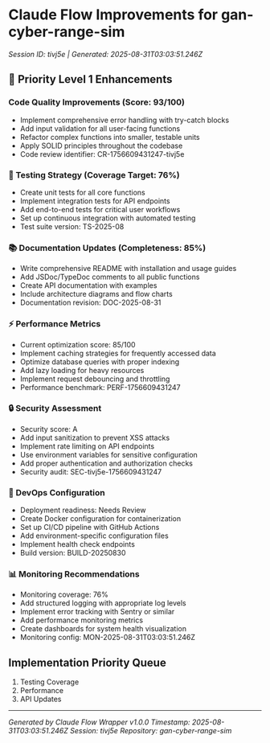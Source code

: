 # Claude Flow Improvements for gan-cyber-range-sim

*Session ID: tivj5e | Generated: 2025-08-31T03:03:51.246Z*

## 🎯 Priority Level 1 Enhancements

### Code Quality Improvements (Score: 93/100)
- Implement comprehensive error handling with try-catch blocks
- Add input validation for all user-facing functions  
- Refactor complex functions into smaller, testable units
- Apply SOLID principles throughout the codebase
- Code review identifier: CR-1756609431247-tivj5e

### 🧪 Testing Strategy (Coverage Target: 76%)
- Create unit tests for all core functions
- Implement integration tests for API endpoints
- Add end-to-end tests for critical user workflows  
- Set up continuous integration with automated testing
- Test suite version: TS-2025-08

### 📚 Documentation Updates (Completeness: 85%)
- Write comprehensive README with installation and usage guides
- Add JSDoc/TypeDoc comments to all public functions
- Create API documentation with examples
- Include architecture diagrams and flow charts
- Documentation revision: DOC-2025-08-31

### ⚡ Performance Metrics
- Current optimization score: 85/100
- Implement caching strategies for frequently accessed data
- Optimize database queries with proper indexing
- Add lazy loading for heavy resources
- Implement request debouncing and throttling
- Performance benchmark: PERF-1756609431247

### 🔒 Security Assessment
- Security score: A
- Add input sanitization to prevent XSS attacks
- Implement rate limiting on API endpoints
- Use environment variables for sensitive configuration
- Add proper authentication and authorization checks
- Security audit: SEC-tivj5e-1756609431247

### 🚀 DevOps Configuration
- Deployment readiness: Needs Review
- Create Docker configuration for containerization
- Set up CI/CD pipeline with GitHub Actions
- Add environment-specific configuration files
- Implement health check endpoints
- Build version: BUILD-20250830

### 📊 Monitoring Recommendations
- Monitoring coverage: 76%
- Add structured logging with appropriate log levels
- Implement error tracking with Sentry or similar
- Add performance monitoring metrics
- Create dashboards for system health visualization
- Monitoring config: MON-2025-08-31T03:03:51.246Z

## Implementation Priority Queue
1. Testing Coverage
2. Performance
3. API Updates

---
*Generated by Claude Flow Wrapper v1.0.0*
*Timestamp: 2025-08-31T03:03:51.246Z*
*Session: tivj5e*
*Repository: gan-cyber-range-sim*
